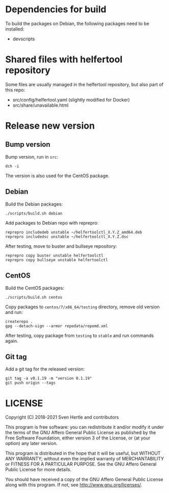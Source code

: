 # Dependencies for build

To build the packages on Debian, the following packages need to be installed:

 * devscripts

# Shared files with helfertool repository

Some files are usually managed in the helfertool repository, but also part of this repo:

* src/config/helfertool.yaml (slightly modified for Docker)
* src/share/unavailable.html

# Release new version

## Bump version

Bump version, run in `src`:

```
dch -i
```

The version is also used for the CentOS package.

## Debian

Build the Debian packages:

```
./scripts/build.sh debian
```

Add packages to Debian repo with reprepro:

```
reprepro includedeb unstable ~/helfertoolctl_X.Y.Z_amd64.deb
reprepro includedsc unstable ~/helfertoolctl_X.Y.Z.dsc
```

After testing, move to buster and bullseye repository:

```
reprepro copy buster unstable helfertoolctl
reprepro copy bullseye unstable helfertoolctl
```

## CentOS

Build the CentOS packages:

```
./scripts/build.sh centos
```

Copy packages to `centos/7/x86_64/testing` directory, remove old version and run:

```
createrepo .
gpg --detach-sign --armor repodata/repomd.xml
```

After testing, copy package from `testing` to `stable` and run commands again.

## Git tag

Add a git tag for the released version:

    git tag -a v0.1.19 -m "version 0.1.19"
    git push origin --tags

# LICENSE

Copyright (C) 2018-2021  Sven Hertle and contributors

This program is free software: you can redistribute it and/or modify
it under the terms of the GNU Affero General Public License as
published by the Free Software Foundation, either version 3 of the
License, or (at your option) any later version.

This program is distributed in the hope that it will be useful,
but WITHOUT ANY WARRANTY; without even the implied warranty of
MERCHANTABILITY or FITNESS FOR A PARTICULAR PURPOSE.  See the
GNU Affero General Public License for more details.

You should have received a copy of the GNU Affero General Public License
along with this program.  If not, see <http://www.gnu.org/licenses/>.
